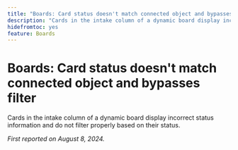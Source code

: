 ```yaml
---
title: "Boards: Card status doesn't match connected object and bypasses filter"
description: "Cards in the intake column of a dynamic board display incorrect status information and do not filter properly based on their status."
hidefromtoc: yes
feature: Boards
---
```


# Boards: Card status doesn't match connected object and bypasses filter

Cards in the intake column of a dynamic board display incorrect status information and do not filter properly based on their status.

_First reported on August 8, 2024._
